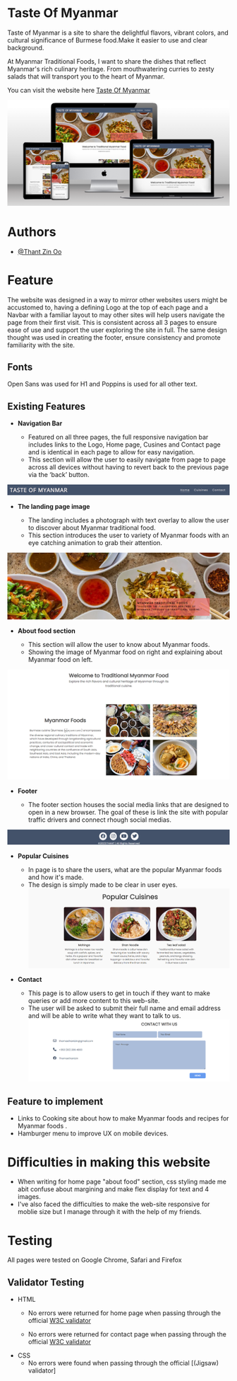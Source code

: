 # Taste Of Myanmar

Taste of Myanmar is a site to share the delightful flavors, vibrant colors, and cultural significance of Burmese food.Make it easier to use and clear background.

At Myanmar Traditional Foods, I want to share the dishes that reflect Myanmar's rich culinary heritage. From mouthwatering curries to zesty salads that will transport you to the heart of Myanmar.

You can visit the website here [Taste Of Myanmar](https://thomasthantzin.github.io/taste-of-myanmar/)

![multiple devices displaying website](media/responsive.png)

# Authors

- [@Thant Zin Oo](https://github.com/ThomasThantZin)

# Feature

The website was designed in a way to mirror other websites users might be accustomed to, having a defining Logo at the top of each page and a Navbar with a familiar layout to may other sites will help users navigate the page from their first visit. This is consistent across all 3 pages to ensure ease of use and support the user exploring the site in full. The same design thought was used in creating the footer, ensure consistency and promote familiarity with the site.

## Fonts

Open Sans was used for H1 and Poppins is used for all other text.

## Existing Features

- __Navigation Bar__

    - Featured on all three pages, the full responsive navigation bar includes links to the Logo, Home page, Cusines and Contact page and is identical in each page to allow for easy navigation.
    - This section will allow the user to easily navigate from page to page across all devices without having to revert back to the previous page via the ‘back’ button.

![Navigation Bar](media/nav.png)

- __The landing page image__

    - The landing includes a photograph with text overlay to allow the user to discover about Myanmar traditional food. 
    - This section introduces the user to variety of Myanmar foods with an eye catching animation to grab their attention.

![Hero Image](media/hero-image.png)

- __About food section__

    - This section will allow the user to know about Myanmar foods.
    - Showing the image of Myanmar food on right and explaining about Myanmar food on left.

![About Food](media/about-food.png)

- __Footer__

    - The footer section houses the social media links that are designed to open in a new browser. The goal of these is link the site with popular traffic drivers and connect rhough social medias.

![Footer](media/footer.png)

- __Popular Cuisines__

    - In page is to share the users, what are the popular Myanmar foods and how it's made.
    - The design is simply made to be clear in user eyes.
![Popular Cuisines](media/popularcuisine.png)

- __Contact__

    - This page is to allow users to get in touch if they want to make queries or add more content to this web-site.
    - The user will be asked to submit their full name and email address and will be able to write what they want to talk to us.
![Contact Us](media/contact.png)

## Feature to implement

- Links to Cooking site about how to make Myanmar foods and recipes for Myanmar foods .
- Hamburger menu to improve UX on mobile devices.

# Difficulties in making this website
- When writing for home page "about food" section, css styling made me abit confuse about margining and make flex display for text and 4 images.
- I've also faced the difficulties to make the web-site responsive for moblie size but I manage through it with the help of my friends.

# Testing

All pages were tested on Google Chrome, Safari and Firefox

## Validator Testing 

- HTML
  - No errors were returned for home page when passing through the official [W3C validator](https://validator.w3.org/nu/?showsource=yes&doc=https%3A%2F%2Fthomasthantzin.github.io%2Ftaste-of-myanmar%2Findex.html)
  
  - No errors were returned for contact page when passing through the official [W3C validator](https://validator.w3.org/nu/?showsource=yes&doc=https%3A%2F%2Fthomasthantzin.github.io%2Ftaste-of-myanmar%2Ffamous-cuisines.html)
- CSS
  - No errors were found when passing through the official [(Jigsaw) validator]
